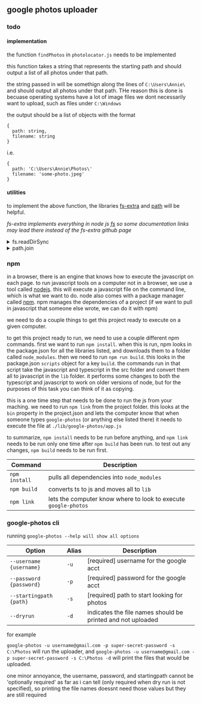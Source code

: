 ## google photos uploader

### todo

#### implementation

the function `findPhotos` in `photolocator.js` needs to be implemented

this function takes a string that represents the starting path and should output a list of all photos under that path.

the string passed in will be somethign along the lines of `C:\Users\Annie\` and should output all photos under that path. THe reason this is done is becuase operating systems have a lot of image files we dont necessarily want to upload, such as files under `C:\Windows`

the output should be a list of objects with the format

```
{
  path: string,
  filename: string
}
```

i.e.

```
{
  path: 'C:\Users\Annie\Photos\'
  filename: 'some-photo.jpeg'
}
```

#### utilities

to implement the above function, the libraries [fs-extra](https://github.com/jprichardson/node-fs-extra) and [path](https://nodejs.org/api/path.html) will be helpful.

_fs-extra implements everything in node js [fs](https://nodejs.org/api/fs.html) so some documentation links may lead there instead of the fs-extra github page_

<details>
  <summary>fs.readDirSync</summary>
  <p>
    <code>fs.readdirSync(path[, options])</code> <a href="https://nodejs.org/api/fs.html#fs_fs_readdirsync_path_options">source</a>
    <br/><br/>
    this function returns the contents of a directory as a list of strings, for example, given a folder structure like
    <pre><code>
    C:
    |
    +-Users
     |
     +-Annie
      |
      +-Photos
       |
       +-Photo1.jpeg
       +-Photo2.jpeg
       +-SomeOtherFolder
        |
        + Photo3.jpeg
    </code></pre>
    the call <code>fs.readDirSync('C:\Users\Annie\Photos')</code> would return <code>['Photo1.jpeg', 'Photo2.jpeg', 'SomeOtherFolder']</code>
    <br/><br/>
    an option on this function is to pass in <code>{ "withFileTypes": true }</code> as the second parameter, and the function will return instances of <code>Dirent</code> instead if strings
  <br/><br/>
  this is helpful because a <code>Dirent</code> object has the functions <code>isDirectory()</code> and <code>isFile()</code> to let you know if the object is a file that is potentially a photo (strings 'Photo1.jpeg' and 'Photo2.jpeg' in the example) or a directory you need to look into for more photos (string 'SomeOtherFolder' in the example).  it also has the propery <code>name</code> that allows you to get the string that would have been returned
  <br/><br/>
    <a href='https://nodejs.org/api/fs.html#fs_class_fs_dirent'>source</a>
  <br/><br/>
    <i>additionally, this approach allows you to avoid symbolic links on a file system which you are unlikely to run into on opas comp but do exist, along with other misc things you can encounter on a file system that are not a folder or a file</i>
  </p>
</details>

<details>
  <summary>path.join</summary>
  <p>
    <code>path.join([...paths])</code> <a href='https://nodejs.org/api/path.html#path_path_join_paths'>source</a>
    <br/><br/>
    this function joins two parts of a path in the file system.  for example, given a path <code>'C:\Users\Annie'</code> and another part of the path <code>'Photos'</code> the call <code>path.join('C:\Users\Annie', 'Photos')</code> will produce the string <code>'C:\Users\Annie\Photos'</code>.  this may seem insignificant (why not just join the strings with <code>'C:\Users\Annie' + '\' + 'Photos'</code> but different operating systems have different seperators.  for example, on macos or a linux distro, the path is separated by '/' so the path would look like <code>'/home/annie'</code> and the code <code>'/home/annie' + '\' + 'photos'</code> would produce a bad path <code>'/home/annie\photos'</code>
  </p>
</details>

### npm

in a browser, there is an engine that knows how to execute the javascript on each page. to run javascript tools on a computer not in a browser, we use a tool called [nodejs](https://nodejs.org/en/). this will execute a javascript file on the command line, which is what we want to do. node also comes with a package manager called [npm](https://www.npmjs.com/). npm manages the dependencies of a project (if we want to pull in javascript that someone else wrote, we can do it with npm)

we need to do a couple things to get this project ready to execute on a given computer.

to get this project ready to run, we need to use a couple different npm commands. first we want to run `npm install`. when this is run, npm looks in the package.json for all the libraries listed, and downloads them to a folder called `node_modules`. then we need to run `npm run build`. this looks in the package.json `scripts` object for a key `build`. the commands run in that script take the javascript and typescript in the src folder and convert them all to javascript in the `lib` folder. it performs some changes to both the typescript and javascript to work on older versions of node, but for the purposes of this task you can think of it as copying.

this is a one time step that needs to be done to run the js from your maching. we need to run `npm link` from the project folder. this looks at the `bin` property in the project.json and lets the computer know that when someone types `google-photos` (or anything else listed there) it needs to execute the file at `./lib/google-photos/app.js`

to summarize, `npm install` needs to be run before anything, and `npm link` needs to be run only one time after `npm build` has been run. to test out any changes, `npm build` needs to be run first.

| Command       | Description                                                     |
| ------------- | --------------------------------------------------------------- |
| `npm install` | pulls all dependencies into `node_modules`                      |
| `npm build`   | converts ts to js and moves all to `lib`                        |
| `npm link`    | lets the computer know where to look to execute `google-photos` |

### google-photos cli

running `google-photos --help will show all options`

| Option                  | Alias | Description                                                 |
| ----------------------- | ----- | ----------------------------------------------------------- |
| `--username {username}` | `-u`  | [required] username for the google acct                     |
| `--password {password}` | `-p`  | [required] password for the google acct                     |
| `--startingpath {path}` | `-s`  | [required] path to start looking for photos                 |
| `--dryrun`              | `-d`  | indicates the file names should be printed and not uploaded |

for example

`google-photos -u username@gmail.com -p super-secret-password -s C:\Photos` will run the uploader, and `google-photos -u username@gmail.com -p super-secret-password -s C:\Photos -d` will print the files that would be uploaded.

one minor annoyance, the username, password, and startingpath cannot be 'optionally required' as far as i can tell (only required when dry run is not specified), so printing the file names doessnt need those values but they are still required
